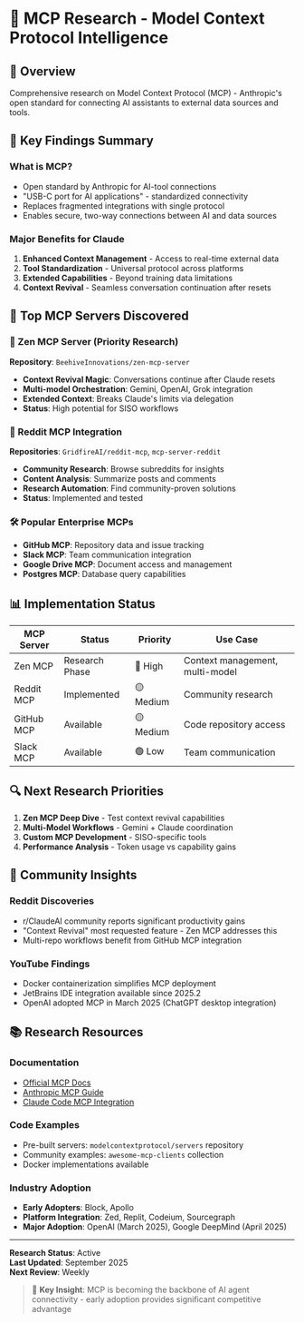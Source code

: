 # 🔌 MCP Research - Model Context Protocol Intelligence

## 🎯 **Overview**
Comprehensive research on Model Context Protocol (MCP) - Anthropic's open standard for connecting AI assistants to external data sources and tools.

## 🚀 **Key Findings Summary**

### **What is MCP?**
- Open standard by Anthropic for AI-tool connections
- "USB-C port for AI applications" - standardized connectivity
- Replaces fragmented integrations with single protocol
- Enables secure, two-way connections between AI and data sources

### **Major Benefits for Claude**
1. **Enhanced Context Management** - Access to real-time external data
2. **Tool Standardization** - Universal protocol across platforms  
3. **Extended Capabilities** - Beyond training data limitations
4. **Context Revival** - Seamless conversation continuation after resets

## 🧠 **Top MCP Servers Discovered**

### **🌟 Zen MCP Server** (Priority Research)
**Repository**: `BeehiveInnovations/zen-mcp-server`
- **Context Revival Magic**: Conversations continue after Claude resets
- **Multi-model Orchestration**: Gemini, OpenAI, Grok integration
- **Extended Context**: Breaks Claude's limits via delegation
- **Status**: High potential for SISO workflows

### **📱 Reddit MCP Integration**
**Repositories**: `GridfireAI/reddit-mcp`, `mcp-server-reddit`
- **Community Research**: Browse subreddits for insights
- **Content Analysis**: Summarize posts and comments
- **Research Automation**: Find community-proven solutions
- **Status**: Implemented and tested

### **🛠️ Popular Enterprise MCPs**
- **GitHub MCP**: Repository data and issue tracking
- **Slack MCP**: Team communication integration  
- **Google Drive MCP**: Document access and management
- **Postgres MCP**: Database query capabilities

## 📊 **Implementation Status**

| MCP Server | Status | Priority | Use Case |
|------------|--------|----------|----------|
| Zen MCP | Research Phase | 🔴 High | Context management, multi-model |
| Reddit MCP | Implemented | 🟡 Medium | Community research |
| GitHub MCP | Available | 🟡 Medium | Code repository access |
| Slack MCP | Available | 🟢 Low | Team communication |

## 🔍 **Next Research Priorities**

1. **Zen MCP Deep Dive** - Test context revival capabilities
2. **Multi-Model Workflows** - Gemini + Claude coordination 
3. **Custom MCP Development** - SISO-specific tools
4. **Performance Analysis** - Token usage vs capability gains

## 🌟 **Community Insights**

### **Reddit Discoveries**
- r/ClaudeAI community reports significant productivity gains
- "Context Revival" most requested feature - Zen MCP addresses this
- Multi-repo workflows benefit from GitHub MCP integration

### **YouTube Findings**  
- Docker containerization simplifies MCP deployment
- JetBrains IDE integration available since 2025.2
- OpenAI adopted MCP in March 2025 (ChatGPT desktop integration)

## 📚 **Research Resources**

### **Documentation**
- [Official MCP Docs](https://modelcontextprotocol.io/)
- [Anthropic MCP Guide](https://docs.anthropic.com/en/docs/agents-and-tools/mcp)
- [Claude Code MCP Integration](https://docs.anthropic.com/en/docs/claude-code/mcp)

### **Code Examples**
- Pre-built servers: `modelcontextprotocol/servers` repository
- Community examples: `awesome-mcp-clients` collection
- Docker implementations available

### **Industry Adoption**
- **Early Adopters**: Block, Apollo
- **Platform Integration**: Zed, Replit, Codeium, Sourcegraph
- **Major Adoption**: OpenAI (March 2025), Google DeepMind (April 2025)

---

**Research Status**: Active  
**Last Updated**: September 2025  
**Next Review**: Weekly  

> 🔌 **Key Insight**: MCP is becoming the backbone of AI agent connectivity - early adoption provides significant competitive advantage